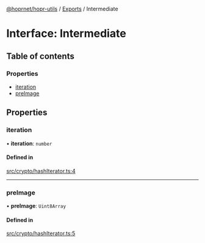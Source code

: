 [@hoprnet/hopr-utils](../README.md) / [Exports](../modules.md) / Intermediate

# Interface: Intermediate

## Table of contents

### Properties

- [iteration](Intermediate.md#iteration)
- [preImage](Intermediate.md#preimage)

## Properties

### iteration

• **iteration**: `number`

#### Defined in

[src/crypto/hashIterator.ts:4](https://github.com/hoprnet/hoprnet/blob/master/packages/utils/src/crypto/hashIterator.ts#L4)

___

### preImage

• **preImage**: `Uint8Array`

#### Defined in

[src/crypto/hashIterator.ts:5](https://github.com/hoprnet/hoprnet/blob/master/packages/utils/src/crypto/hashIterator.ts#L5)
